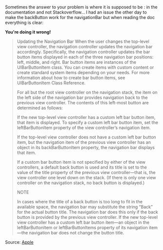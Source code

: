 Sometimes the answer to your problem is where it is supposed to be : in the documentation and not Stackoverflow... I had an issue the other day to make the backButton work for the navigationBar but when reading the doc everything is clear:

**You're doing it wrong!**

> Updating the Navigation Bar
> When the user changes the top-level view controller, the navigation controller updates the navigation bar accordingly. Specifically, the navigation controller updates the bar button items displayed in each of the three navigation bar positions: left, middle, and right. Bar button items are instances of the UIBarButtonItem class. You can create items with custom content or create standard system items depending on your needs. For more information about how to create bar button items, see UIBarButtonItem Class Reference.
> 
> For all but the root view controller on the navigation stack, the item on the left side of the navigation bar provides navigation back to the previous view controller. The contents of this left-most button are determined as follows:
> 
> If the new top-level view controller has a custom left bar button item, that item is displayed. To specify a custom left bar button item, set the leftBarButtonItem property of the view controller’s navigation item.
> 
> If the top-level view controller does not have a custom left bar button item, but the navigation item of the previous view controller has an object in its backBarButtonItem property, the navigation bar displays that item.
> 
> If a custom bar button item is not specified by either of the view controllers, a default back button is used and its title is set to the value of the title property of the previous view controller—that is, the view controller one level down on the stack. (If there is only one view controller on the navigation stack, no back button is displayed.)
> 
> NOTE
> 
> In cases where the title of a back button is too long to fit in the available space, the navigation bar may substitute the string “Back” for the actual button title. The navigation bar does this only if the back button is provided by the previous view controller. If the new top-level view controller has a custom left bar button item—an object in the leftBarButtonItem or leftBarButtonItems property of its navigation item—the navigation bar does not change the button title.


Source: [Apple](https://developer.apple.com/library/ios/documentation/UIKit/Reference/UINavigationController_Class/)
